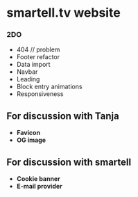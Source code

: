 # smartell.tv website

### 2DO

- 404 // problem
- Footer refactor
- Data import
- Navbar
- Leading
- Block entry animations
- Responsiveness

## For discussion with Tanja

- **Favicon**
- **OG image**

## For discussion with smartell

- **Cookie banner**
- **E-mail provider**
